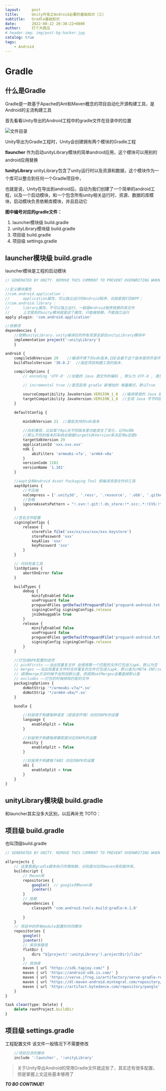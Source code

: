 ```yaml
---
layout:     post
title:      Unity开发之Android必要的基础知识（三）
subtitle:   Gradle基础知识
date:       2022-08-22 20:30:22+0800
author:     打个大西瓜
# header-img: img/post-bg-hacker.jpg
catalog: true
tags:
    - Android
---
```


# Gradle
## 什么是Gradle
Gradle是一款基于Apache的Ant和Maven概念的项目自动化开源构建工具，是Android的主流构建工具

首先看看Unity导出的Android工程中的gradle文件在目录中的位置

![文件目录](/img/android-img//android-project.jpg)

Unity导出为Gradle工程时，Unity会创建拥有两个模块的Gradle工程

**❗️launcher**
作为启动unityLibrary模块的简单android应用，这个模块可以用别的android应用替换

**❗️unityLibrary**
unityLibrary包含了unity运行时以及资源和数据，这个模块作为一个库可以整合到任何一个Gradle项目中，

也就是说，Unity在导出到android后，自动为我们创建了一个简单的android工程，以及一个启动模块，和一个包含所有unity相关运行时、资源、数据的库模块，启动模块负责依赖库模块，并且启动它

**图中编号对应的gradle文件：**

1. launcher模块级 build.gradle
2. unityLibrary模块级 build.gradle
3. 项目级 build.gradle
4. 项目级 settings.gradle

## launcher模块级 build.gradle

launcher模块是工程的启动模块
``` js
// GENERATED BY UNITY. REMOVE THIS COMMENT TO PREVENT OVERWRITING WHEN EXPORTING AGAIN

//定义模块属性
//com.android.application : 
//      application属性，可以独立运行的Android程序，也就是我们的APP；
//com.android.library : 
//      library属性，不可以独立运行，一般是Android程序依赖的库文件
//      上文提到的unity模块就是这个属性，只能被依赖，不能独立运行
apply plugin: 'com.android.application'

//依赖项
dependencies {
    //依赖unityLibrary，unity编译后的所有资源全部在unityLibrary模块中
    implementation project(':unityLibrary')
    }

android {
    compileSdkVersion 29    //编译环境下的sdk版本,IDE会基于这个版本提供开发环境的功能
    buildToolsVersion '30.0.2'  //指定项目构建工具的版本.

    compileOptions {
        // encoding 'UTF-8' //加载的 Java 源文件的编码 , 默认为 UTF-8 , 类型为字符串

        // incremental true //是否启用 gradle 新增加的 增量模式，默认True

        sourceCompatibility JavaVersion.VERSION_1_8  //编译使用的 Java 版本 
        targetCompatibility JavaVersion.VERSION_1_8  //生成 Java 字节码版本 
    }

    defaultConfig {

        minSdkVersion 21  //最低支持的sdk版本
        
        //向前兼容，比如某个Api在不同版本里功能发生了变化，记作a和b
        //那么不同的版本的系统会根据targetSdkVersion来决定用a还是b
        targetSdkVersion 29     
        applicationId 'xxx.xxx.xxx'
        ndk {
            abiFilters 'armeabi-v7a', 'arm64-v8a'
        }
        versionCode 1101
        versionName '1.101'
    }

    //aapt全称Android Asset Packaging Tool 即编译资源文件的工具
    aaptOptions {
        //不压缩
        noCompress = ['.unity3d', '.ress', '.resource', '.obb', '.gitkeep']
        //忽略
        ignoreAssetsPattern = "!.svn:!.git:!.ds_store:!*.scc:.*:!CVS:!thumbs.db:!picasa.ini:!*~"
    }

    //签名文件配置
    signingConfigs {
        release {
            storeFile file('xxx/xx/xxx/xxx/xxx.keystore')
            storePassword 'xxx'
            keyAlias 'xxx'
            keyPassword 'xxx'
        }
    }

    // 代码检查工具
    lintOptions {
        abortOnError false
    }

    buildTypes {
        debug {
            minifyEnabled false
            useProguard false
            proguardFiles getDefaultProguardFile('proguard-android.txt')
            signingConfig signingConfigs.release
            jniDebuggable true
        }
        release {
            minifyEnabled false
            useProguard false
            proguardFiles getDefaultProguardFile('proguard-android.txt')
            signingConfig signingConfigs.release
        }
    }

    //打包成APK配置的选项
    // pickFirsts ——当出现重复文件 会使用第一个匹配的文件打包进入apk，默认为空
    // merges ——当出现重复文件时合并重复的文件打包进入apk，默认值为/META-INF/services/**，
    // 调用merge方法时候不会附加默认值，而调用setMerges会覆盖掉默认值
    // excludes ——打包的时候排除匹配的文件
    packagingOptions {
        doNotStrip '*/armeabi-v7a/*.so'
        doNotStrip '*/arm64-v8a/*.so'
    }

    bundle {

        //封装用于构建每种语言（或语言环境）对应的APK的设置
        language {
            enableSplit = false
        }

        //封装用于构建每屏幕密度对应的APK的设置
        density {
            enableSplit = false
        }

        //封装用于构建每个ABI 对应的APK的设置
        abi {
            enableSplit = true
        }
    }
}

```

## unityLibrary模块级 build.gradle
和launcher其实没多大区别，以后再补充 TOTO：

## 项目级 build.gradle

也叫顶级build.gradle

```js
// GENERATED BY UNITY. REMOVE THIS COMMENT TO PREVENT OVERWRITING WHEN EXPORTING AGAIN

allprojects {
    // 这里面是gradle脚本执行所需依赖，分别是对应的maven库和插件库。
    buildscript {
        // Maven库
        repositories {
            google()  // google的Maven库
            jcenter()
        }
        // 依赖
        dependencies {
            classpath 'com.android.tools.build:gradle:4.1.0'
            
        }
    }
    // 项目中的所有module配置的共同模块
    repositories {
        google()
        jcenter()
        // 库存放路径
        flatDir {
            dirs "${project(':unityLibrary').projectDir}/libs"
        }
        // 其他库
        maven { url "https://sdk.tapjoy.com/" }
        maven { url 'https://android-sdk.is.com/' }
        maven { url 'https://verve.jfrog.io/artifactory/verve-gradle-release' }
        maven { url "https://dl-maven-android.mintegral.com/repository/mbridge_android_sdk_oversea" }
        maven { url 'https://artifact.bytedance.com/repository/pangle' }
    }
}

task clean(type: Delete) {
    delete rootProject.buildDir
}

```

## 项目级 settings.gradle
工程配置文件
该文件一般情况下不需要修改
```js
    //项目包含的模块
    include ':launcher', ':unityLibrary'
```

> 关于Unity导出Android的常用Gradle文件就这些了，其实还有很多配置，但是掌握上文这些基本够用了

***TO BO CONTINUE!***